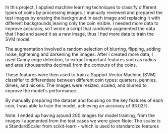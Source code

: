 In this project, I applied machine learning techniques to classify different types of coins by processing images. 
I manually reviewed and prepared the test images by erasing the background in each image and replacing it with different backgrounds,leaving only the coin visible. I needed more data to improve accuracy, so I wrote a script that randomly augmented the data that I had and saved it as a new image, thus I had more data to train the SVM model. 

The augmentation involved a random selection of blurring, flipping, adding noise, lightening and darkening the images. After I created more data, I used Canny edge detection, to extract important features such as radius and area (thousandths decimal) from the contours of the coins. 

These features were then used to train a Support Vector Machine (SVM) classifier to differentiate between different coin types: quarters, pennies, dimes, and nickels. The images were resized, scaled, and blurred to improve the model's performance. 

By manually preparing the dataset and focusing on the key features of each coin, I was able to train the model, achieving an accuracy of 93.02%.

Note: I ended up having around 200 images for model training, from the images I augmented from the test cases we were given
Note: The scaler is a StandardScaler from scikit-learn - which is used to standardize features